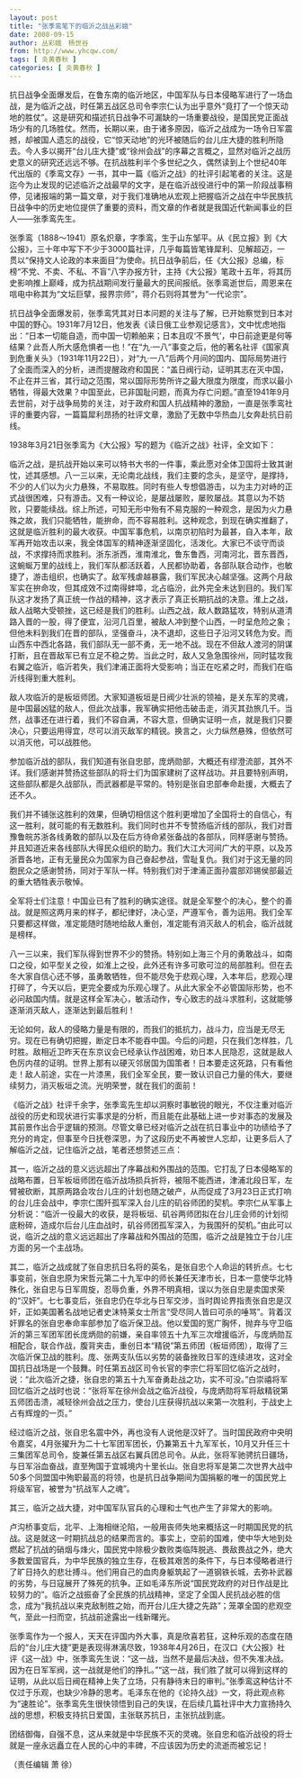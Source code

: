 ```yaml
---
layout: post
title: "张季鸾笔下的临沂之战丛彩娥"
date: 2008-09-15
author: 丛彩娥　杨世谷
from: http://www.yhcqw.com/
tags: [ 炎黄春秋 ]
categories: [ 炎黄春秋 ]
---
```





抗日战争全面爆发后，在鲁东南的临沂地区，中国军队与日本侵略军进行了一场血战，是为临沂之战，时任第五战区总司令李宗仁认为出乎意外“竟打了一个惊天动地的胜仗”。这是研究和描述抗日战争不可漏缺的一场重要战役，是国民党正面战场少有的几场胜仗。然而，长期以来，由于诸多原因，临沂之战成为一场令日军震撼，却被国人遗忘的战役，它“惊天动地”的光环被随后的台儿庄大捷的胜利所隐去。今人多以揭开“台儿庄大捷”或“徐州会战”的序幕之言概之，显然对临沂之战历史意义的研究还远远不够。在抗战胜利半个多世纪之久，偶然读到上个世纪40年代出版的《季鸾文存》一书，其中一篇《临沂之战》的社评引起笔者的关注。这是迄今为止发现的记述临沂之战最早的文字，是在临沂战役进行中的第一阶段战事稍停，见诸报端的第一篇文章，对于我们准确地从宏观上把握临沂之战在中华民族抗日战争中的历史地位提供了重要的资料，而文章的作者就是我国近代新闻事业的巨人——张季鸾先生。


张季鸾（1888～1941）原名炽章，字季鸾，生于山东邹平。从《民立报》到《大公报》，三十年中写下不少于3000篇社评，几乎每篇皆笔锋犀利、见解超迈，一贯以“保持文人论政的本来面目”为使命。抗日战争前后，任《大公报》总编，标榜“不党、不卖、不私、不盲”八字办报方针，主持《大公报》笔政十五年，将其历史影响推上巅峰，成为抗战期间发行量最大的民间报纸。张季鸾逝世后，周恩来在唁电中称其为“文坛巨擘，报界宗师”，蒋介石则将其誉为“一代论宗”。


抗日战争全面爆发前，张季鸾凭其对日本问题的关注与了解，已开始察觉到日本对中国的野心。1931年7月12日，他发表《读日俄工业参观记感言》，文中忧虑地指出：“日本一切能自造，而中国一切赖舶来；日本且叹‘不景气’，中日前途更是何等结果？此吾人所大感危惧者一也！”在“九·一八”事变之后，他的著名社评《国家真到危重关头》（1931年11月22日），对“九·一八”后两个月间的国内、国际局势进行了全面而深入的分析，进而提醒政府和国民：“盖日阀行动，证明其志在灭中国，不止在并三省，其行动之范围，常以国际形势所许之最大限度为限度，而求以最小牺牲，得最大效果？中国至此，已非国耻问题，而真为存亡问题。”直至1941年9月去世前，对于战争局势的关注，对于政府和国人抗战精神的激励，一直是张季鸾社评的重要内容，一篇篇犀利昂扬的社评文章，激励了无数中华热血儿女奔赴抗日前线。

1938年3月21日张季鸾为《大公报》写的题为《临沂之战》社评，全文如下：


临沂之战，是抗战开始以来可以特书大书的一件事，乘此愿对全体卫国将士致其谢忱，述其感想。八一三以来，无论南北战线，我们主要的念头，是坚守，是撑持，不少的人们以为火力悬殊，不易取胜。同时有些人专想倡游击，以为主力对峙的正式战很困难，只有游击。又有一种议论，是屡战屡败，屡败屡战。其意以为不妨败，只要能续战。综上所述，可知无形中殆有不易克服的一种观念，是因为火力悬殊之故，我们只能牺牲，能拚命，而不容易胜利。这种观念，到现在确实推翻了，这就是临沂胜利的最大收获。中国军事危机，以南京初陷时为最甚，自入本年，敌军再开始攻击以来，我全体国军的精神逐渐坚固化，活泼化。大家已不谈守而谈战，不求撑持而求胜利。浙东浙西，淮南淮北，鲁东鲁西，河南河北，晋东晋西，这蜿蜒万里的战线上，我们军队都活跃着，人民都协助着，各部队联合动作，也敏捷了，游击组织，也确实了。敌军残虐越暴露，我们军民决心越坚强。这两个月敌军实在拚命攻，但其成效不过南得蚌埠，北占临汾，此外完全未达到目的。我们军队这才发扬了真正统一作战的精神，这才表示了真正长期抗战的决意。淮上之战，敌人战略大受顿挫，这已经是我们的胜利。山西之战，敌人数路猛攻，特别从道清路入晋的一股，得了便宜，沿河几百里，被敌人冲到整个山西，一时呈危险之象；但他未料到我们在晋的部队，坚强奋斗，决不退却，这些日子沿河又转危为安。而山西东中西北各路，我们部队无一部不勇，无一地不战。现在不但敌人渡河的阴谋打断，且在晋敌军已有立足不稳之势。当此之时，敌人又急急围徐州，同时猛攻我右翼之临沂，临沂若失，我们津浦正面将大受影响；当正在吃紧之时，而我们在临沂线得到重大胜利。


敌人攻临沂的是板垣师团。大家知道板垣是日阀少壮派的领袖，是关东军的灵魂，是中国最凶猛的敌人，但此次战事，我军确实把他击破击走，消灭其劲旅几千。当然，战事还在进行着，我们不容自满，不容大意，但确实证明一点，就是我们只要决心，只要运用得宜，尽可以消灭敌军的精锐。换言之，火力纵然悬殊，但依然可以消灭他，可以战胜他。


参加临沂战的部队，我们知道有张自忠部，庞炳勋部，大概还有缪澄流部，其外不详。我们感谢并赞扬这些部队的将士们为国家建树了这样战功。并且要特别声明，这些部队都是久战部队，而武器都是平常的。特别是张自忠部奉命赴援，大概去了还不久。


我们并不铺张这胜利的效果，但确切相信这个胜利更增加了全国将士的自信心，有这一胜利，就可能的有无数胜利。我们同时也并不专赞扬临沂线的部队，我们对晋豫鲁皖苏浙各线勇敢的部队以及在后方待命紧张备战的各部队，同样感谢与赞扬。并且知道近来各线部队大得民众组织的助力。我们大江大河间广大的平原，以及苏浙晋各地，正有无量民众为国家为自己奋起参战，雪耻复仇。我们对于这无量的同胞民众之感谢赞扬，同对于军队一样。特别我们对于津浦正面孙震部邓锡侯部最近的重大牺牲表示敬悼。


全军将士们注意！中国业已有了胜利的确实途径。就是全军整个的决心，整个的善战。就是照这两月来的样子，都纪律好，决心坚，严遵军令，善为运用。我们全军只要都这样做，准定能随时随地给敌人重创，准定能有消灭敌人的机会，临沂战就是榜样。


八一三以来，我们军队得到世界不少的赞扬。特别如上海三个月的勇敢战斗，如南口之役，如平型关之役，如淮上之役，此外还有许多可歌可泣的局部胜利。但在去冬大家自信心还不够，虽勇敢牺牲，但不能尽免于悲观心理，入本年后，悲观心理打碎了，今天以后，更完全要成为乐观心理了。从此大家全不必管国际形势，也不必问敌国内情。就是这样全军决心，敏活动作，专心致志的战斗求胜利，这就能够逐渐消灭敌人，逐渐达到最后胜利！


无论如何，敌人的侵略力量是有限的，而我们的抵抗力，战斗力，应当是无尽无穷。现在已有确切把握，断定日本不能吞中国。今后的问题，只在我们怎样胜，几时胜。敌相近卫昨天在东京议会已经承认作战困难，劝日本人民隐忍，这就是敌人色厉内荏的证明。世界上那有以硬灭邻居国为国策者！日本要走这死路，只有看他走！敌人前途，实在一片漆黑，我们全军全民，要一致认识自己力量的伟大，要继续努力，消灭板垣之流。光明荣誉，就在我们的面前！


《临沂之战》社评千余字，张季鸾先生却以洞察时事敏锐的眼光，不仅注重对临沂战役的历史和现状进行实事求是的分析，而且能在此基础上进一步对事态的发展及其前景作出合乎逻辑的预测。尽管文章已经对临沂之战在抗日事业中的功绩给予了充分的肯定，但事至今日抚卷深思，为了这段历史不再被世人忘却，让更多后人了解临沂之战，记住临沂之战，笔者还想赘述三点：


其一，临沂之战的意义远远超出了序幕战和外围战的范围。它打乱了日本侵略军的战略布置，日军板垣师团在临沂战场损兵折将，被阻不能西进，津浦北段日军，左臂被砍断，其原两路会攻台儿庄的计划也随之破产，从而促成了3月23日正式打响的台儿庄会战中，李宗仁围歼孤军深入台儿庄的矶谷师团的契机。李宗仁从军事上分析说：“临沂一役最大的收获，是将板垣、矶谷两师团拟在台儿庄会师的计划彻底粉碎，造成尔后台儿庄血战时，矶谷师团孤军深入，为我围歼的契机。”由此可以说，临沂之战的意义远远超出了序幕战和外围战的范围，临沂之战是独立于台儿庄方面的另一个主战场。


其二，临沂之战成就了张自忠抗日名将的英名，是张自忠个人命运的转折点。七七事变前，张自忠原为宋哲元第二十九军中的师长兼任天津市长，日本一意使华北特殊化，张自忠与日军周旋，忍辱负重，外界不明真相，误以为张自忠是卖国求荣的“汉奸”。七七事变后，张自忠仍在华北与日军交涉，当时舆论界指责张自忠是汉奸，正如美国著名战地记者史沫特莱女士所言“受尽同人皆曰可杀的唾骂”。背着汉奸罪名的张自忠奉命率部参加了临沂保卫战。他以爱国的宽广胸怀，抛弃与守卫临沂的第三军团军团长庞炳勋的前嫌，亲自率领五十九军三次增援临沂，与庞炳勋互相配合，联合作战，腹背夹击，重创日本“精锐”第五师团（板垣师团），取得了三次临沂保卫战的胜利。庞、张两支队伍以劣势的装备挫败日军的连续进攻，这对全国抗日战场是一个鼓舞。时任第五战区司令长官的李宗仁将军回忆临沂之战时，说：“此次临沂之捷，张自忠的第五十九军奋勇赴战之功，实不可没。”白崇禧将军回忆临沂之战时也说：“张将军在徐州会战之临沂战役，与庞炳勋将军将敌精锐第五师团击溃，减轻徐州会战之压力，使台儿庄获得抗战以来第一次胜利，于战史上占有辉煌的一页。”


经过临沂之战，张自忠名震中外，再也没有人说他是汉奸了。当时国民政府中央明令嘉奖，4月张擢升为二十七军团军团长，仍兼第五十九军军长，10月又升任三十三集团军总司令，旋兼任第五战区右翼兵团总司令。从此，张将军驰骋抗日疆场，与日军浴血奋战，直至殉国于宜城境内十里长山。张自忠将军是第二次世界大战中50多个同盟国中殉职最高的将领，也是抗日战争期间为国捐躯的唯一的国民党上将级军官，被誉为“抗战军人之魂”。

其三，临沂之战大捷，对中国军队官兵的心理和士气也产生了非常大的影响。


卢沟桥事变后，北平、上海相继沦陷，一般用丧师失地来概括这一时期国民党的抗战。这是就这一时期抗战总的结果而言的。事实上，空前的国难，使中华大地到处燃起了抗战的硝烟与烽火，国民党中除极少数败类临阵脱逃、畏敌畏战之外，绝大多数爱国官兵，为中华民族的独立生存，在极其艰苦的条件下，与日本侵略者进行了旷日持久的悲壮搏斗。他们用自己的血肉身躯筑起了一道钢铁长城，去弥补武器的劣势，与日寇展开了殊死的抗争。正如毛泽东所说“国民党政府的对日作战是比较努力的”。临沂之战振奋了全民族的抗战精神，坚定了全国人民抗战必胜的信念，成为“我抗战以来克敌制胜之始，而开台儿庄大捷之先路”；笼罩全国的悲观空气，至此一扫而空，抗战前途露出一线新曙光。


张季鸾作为一个报人，天天在评国内外大事，真是欣喜若狂，这种乐观的态度在随后的“台儿庄大捷”更是表现得淋漓尽致，1938年4月26日，在汉口《大公报》社评《这一战》中，张季鸾先生说：“这一战，当然不是最后决战，但不失准决战。因为在日军军阀，这一战就是他们的挣扎。”“这一战，我们胜了就可以得到这样的证明，从此以后日阀在精神上失了立场，只有静待末日的审判。”张季鸾这种估计不仅过于乐观，也缺少冷静的思考。毛泽东在他的《论持久战》一文，将此观点称为“速胜论”。张季鸾先生很快领悟到自己的失误，在后续几篇社评中大力宣扬持久战的思想，积极支持抗日爱国，主张联苏抗日，主张抗战到底。

团结御侮，自强不息，这从来就是中华民族不灭的灵魂。张自忠和临沂战役的将士就是一座永远矗立在人民的心中的丰碑，不应该因为历史的流逝而被忘记！

（责任编辑 萧 徐）


